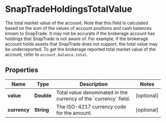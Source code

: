 

# SnapTradeHoldingsTotalValue

The total market value of the account. Note that this field is calculated based on the sum of the values of account positions and cash balances known to SnapTrade. It may not be accurate if the brokerage account has holdings that SnapTrade is not aware of. For example, if the brokerage account holds assets that SnapTrade does not support, the total value may be underreported. To get the brokerage reported total market value of the account, refer to `account.balance.total`.

## Properties

| Name | Type | Description | Notes |
|------------ | ------------- | ------------- | -------------|
|**value** | **Double** | Total value denominated in the currency of the &#x60;currency&#x60; field. |  [optional] |
|**currency** | **String** | The ISO-4217 currency code for the amount. |  [optional] |



